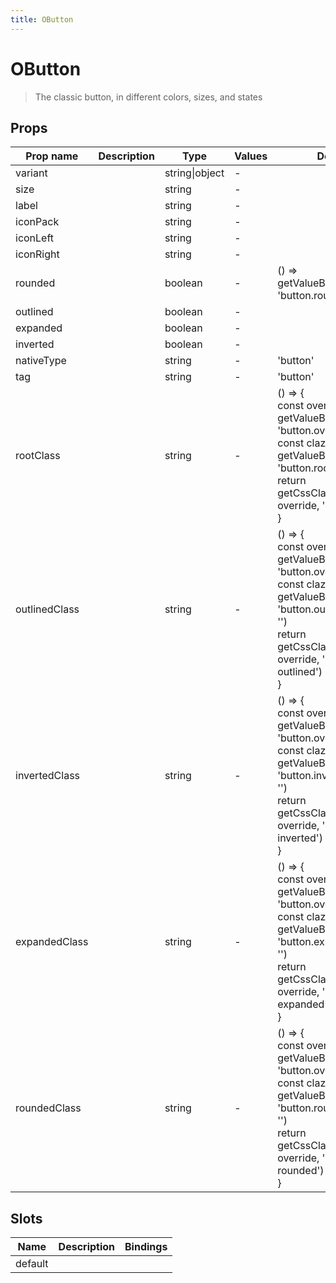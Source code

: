 ```yaml
---
title: OButton
---
```


# OButton

> The classic button, in different colors, sizes, and states

## Props

| Prop name     | Description | Type           | Values | Default                                                                                                                                                                                                              |
| ------------- | ----------- | -------------- | ------ | -------------------------------------------------------------------------------------------------------------------------------------------------------------------------------------------------------------------- |
| variant       |             | string\|object | -      |                                                                                                                                                                                                                      |
| size          |             | string         | -      |                                                                                                                                                                                                                      |
| label         |             | string         | -      |                                                                                                                                                                                                                      |
| iconPack      |             | string         | -      |                                                                                                                                                                                                                      |
| iconLeft      |             | string         | -      |                                                                                                                                                                                                                      |
| iconRight     |             | string         | -      |                                                                                                                                                                                                                      |
| rounded       |             | boolean        | -      | () => getValueByPath(config, 'button.rounded', false)                                                                                                                                                                |
| outlined      |             | boolean        | -      |                                                                                                                                                                                                                      |
| expanded      |             | boolean        | -      |                                                                                                                                                                                                                      |
| inverted      |             | boolean        | -      |                                                                                                                                                                                                                      |
| nativeType    |             | string         | -      | 'button'                                                                                                                                                                                                             |
| tag           |             | string         | -      | 'button'                                                                                                                                                                                                             |
| rootClass     |             | string         | -      | () => {<br> const override = getValueByPath(config, 'button.override', false)<br> const clazz = getValueByPath(config, 'button.rootClass', '')<br> return getCssClass(clazz, override, 'o-button')<br>}              |
| outlinedClass |             | string         | -      | () => {<br> const override = getValueByPath(config, 'button.override', false)<br> const clazz = getValueByPath(config, 'button.outlinedClass', '')<br> return getCssClass(clazz, override, 'o-button-outlined')<br>} |
| invertedClass |             | string         | -      | () => {<br> const override = getValueByPath(config, 'button.override', false)<br> const clazz = getValueByPath(config, 'button.invertedClass', '')<br> return getCssClass(clazz, override, 'o-button-inverted')<br>} |
| expandedClass |             | string         | -      | () => {<br> const override = getValueByPath(config, 'button.override', false)<br> const clazz = getValueByPath(config, 'button.expandedClass', '')<br> return getCssClass(clazz, override, 'o-button-expanded')<br>} |
| roundedClass  |             | string         | -      | () => {<br> const override = getValueByPath(config, 'button.override', false)<br> const clazz = getValueByPath(config, 'button.roundedClass', '')<br> return getCssClass(clazz, override, 'o-button-rounded')<br>}   |

## Slots

| Name    | Description | Bindings |
| ------- | ----------- | -------- |
| default |             |          |
